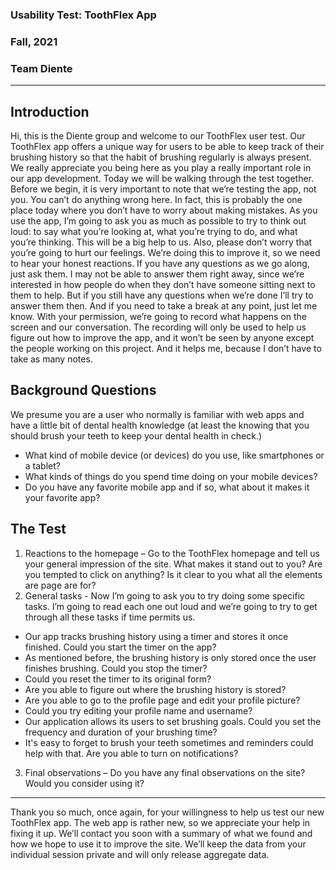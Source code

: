 ### Usability Test: ToothFlex App
### Fall, 2021
### Team Diente

----

## Introduction

Hi, this is the Diente group and welcome to our ToothFlex user test. Our ToothFlex app offers a unique way for users to be able to keep track of their brushing history so that the habit of brushing regularly is always present. We really appreciate you being here as you play a really important role in our app development. Today we will be walking through the test together.  
Before we begin, it is very important to note that we’re testing the app, not you. You can’t do anything wrong here. In fact, this is probably the one place today where you don’t have to worry about making mistakes. 
As you use the app, I’m going to ask you as much as possible to try to think out loud: to say what you’re looking at, what you’re trying to do, and what you’re thinking. This will be a big help to us. Also, please don’t worry that you’re going to hurt our feelings. We’re doing this to improve it, so we need to hear your honest reactions.  If you have any questions as we go along, just ask them. I may not be able to answer them right away, since we’re interested in how people do when they don’t have someone sitting next to them to help. But if you still have any questions when we’re done I’ll try to answer them then. And if you need to take a break at any point, just let me know. 
With your permission, we’re going to record what happens on the screen and our conversation. The recording will only be used to help us figure out how to improve the app, and it won’t be seen by anyone except the people working on this project. And it helps me, because I don’t have to take as many notes. 

## Background Questions

We presume you are a user who normally is familiar with web apps and have a little bit of dental health knowledge (at least the knowing that you should brush your teeth to keep your dental health in check.) 
  - What kind of mobile device (or devices) do you use, like smartphones or a tablet? 
  - What kinds of things do you spend time doing on your mobile devices? 
  - Do you have any favorite mobile app and if so, what about it makes it your favorite app?

## The Test
1.	Reactions to the homepage – Go to the ToothFlex homepage and tell us your general impression of the site. What makes it stand out to you? Are you tempted to click on anything? Is it clear to you what all the elements are page are for?
2.	General tasks - Now I’m going to ask you to try doing some specific tasks. I’m going to read each one out loud and we’re going to try to get through all these tasks if time permits us.
  -	Our app tracks brushing history using a timer and stores it once finished. Could you start the timer on the app?
  -	As mentioned before, the brushing history is only stored once the user finishes brushing. Could you stop the timer?
  -	Could you reset the timer to its original form?
  -	Are you able to figure out where the brushing history is stored?
  -	Are you able to go to the profile page and edit your profile picture?
  - Could you try editing your profile name and username?
  -	Our application allows its users to set brushing goals. Could you set the frequency and duration of your brushing time?
  -	It's easy to forget to brush your teeth sometimes and reminders could help with that. Are you able to turn on notifications?
3.	Final observations – Do you have any final observations on the site? Would you consider using it?

---

Thank you so much, once again, for your willingness to help us test our new ToothFlex app. The web app is rather new, so we appreciate your help in fixing it up. We’ll contact you soon with a summary of what we found and how we hope to use it to improve the site. We’ll keep the data from your individual session private and will only release aggregate data.
